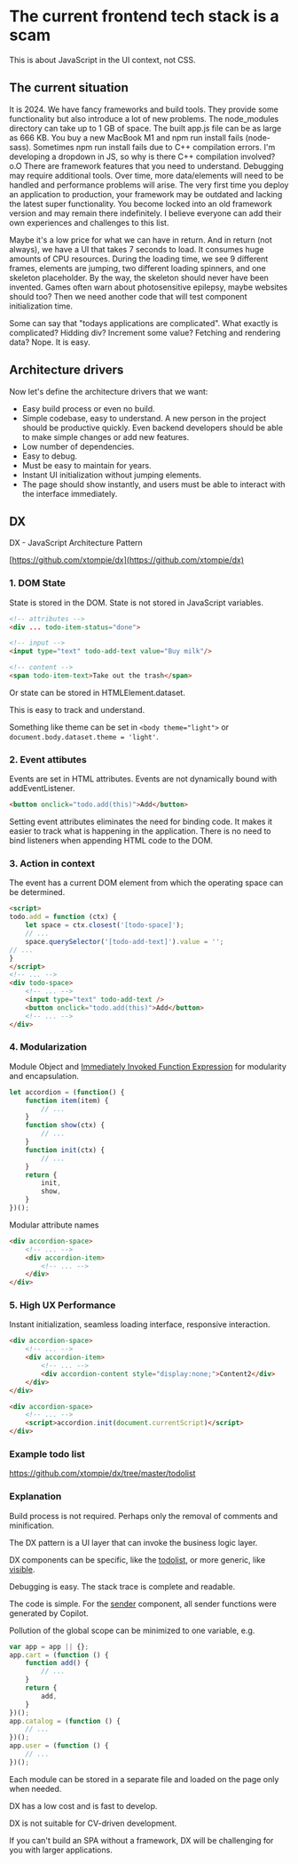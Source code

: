 # The current frontend tech stack is a scam

This is about JavaScript in the UI context, not CSS.

## The current situation

It is 2024.
We have fancy frameworks and build tools.
They provide some functionality but also introduce a lot of new problems.
The node_modules directory can take up to 1 GB of space.
The built app.js file can be as large as 666 KB.
You buy a new MacBook M1 and npm run install fails (node-sass).
Sometimes npm run install fails due to C++ compilation errors.
I'm developing a dropdown in JS, so why is there C++ compilation involved? o.O
There are framework features that you need to understand.
Debugging may require additional tools.
Over time, more data/elements will need to be handled and performance problems will arise.
The very first time you deploy an application to production, your framework may be outdated and lacking the latest super functionality.
You become locked into an old framework version and may remain there indefinitely.
I believe everyone can add their own experiences and challenges to this list.

Maybe it's a low price for what we can have in return.
And in return (not always), we have a UI that takes 7 seconds to load.
It consumes huge amounts of CPU resources.
During the loading time, we see 9 different frames, elements are jumping, two different loading spinners,
and one skeleton placeholder. By the way, the skeleton should never have been invented.
Games often warn about photosensitive epilepsy, maybe websites should too?
Then we need another code that will test component initialization time.

Some can say that "todays applications are complicated". What exactly is complicated? Hidding div? Increment some value? Fetching and rendering data? Nope. It is easy.

## Architecture drivers

Now let's define the architecture drivers that we want:

- Easy build process or even no build.
- Simple codebase, easy to understand.
A new person in the project should be productive quickly.
Even backend developers should be able to make simple changes or add new features.
- Low number of dependencies.
- Easy to debug.
- Must be easy to maintain for years.
- Instant UI initialization without jumping elements.
- The page should show instantly, and users must be able to interact with the interface immediately.

## DX

DX - JavaScript Architecture Pattern

[https://github.com/xtompie/dx](https://github.com/xtompie/dx)

### 1. DOM State

State is stored in the DOM.
State is not stored in JavaScript variables.

```html
<!-- attributes -->
<div ... todo-item-status="done">

<!-- input -->
<input type="text" todo-add-text value="Buy milk"/>

<!-- content -->
<span todo-item-text>Take out the trash</span>
```

Or state can be stored in HTMLElement.dataset.

This is easy to track and understand.

Something like theme can be set in `<body theme="light">` or `document.body.dataset.theme = 'light'`.

### 2. Event attibutes

Events are set in HTML attributes.
Events are not dynamically bound with addEventListener.

```html
<button onclick="todo.add(this)">Add</button>
```

Setting event attributes eliminates the need for binding code. It makes it easier to track what is happening in the application. There is no need to bind listeners when appending HTML code to the DOM.

### 3. Action in context

The event has a current DOM element from which the operating space can be determined.

```html
<script>
todo.add = function (ctx) {
    let space = ctx.closest('[todo-space]');
    // ...
    space.querySelector('[todo-add-text]').value = '';
// ...
}
</script>
<!-- ... -->
<div todo-space>
    <!-- ... -->
    <input type="text" todo-add-text />
    <button onclick="todo.add(this)">Add</button>
    <!-- ... -->
</div>
```

### 4. Modularization

Module Object and [Immediately Invoked Function Expression](https://en.wikipedia.org/wiki/Immediately_invoked_function_expression) for modularity and encapsulation.

```javascript
let accordion = (function() {
    function item(item) {
        // ...
    }
    function show(ctx) {
        // ...
    }
    function init(ctx) {
        // ...
    }
    return {
        init,
        show,
    }
})();
```

Modular attribute names

```html
<div accordion-space>
    <!-- ... -->
    <div accordion-item>
        <!-- ... -->
    </div>
</div>
```

### 5. High UX Performance

Instant initialization, seamless loading interface, responsive interaction.

```html
<div accordion-space>
    <!-- ... -->
    <div accordion-item>
        <!-- ... -->
        <div accordion-content style="display:none;">Content2</div>
    </div>
</div>
```

```html
<div accordion-space>
    <!-- ... -->
    <script>accordion.init(document.currentScript)</script>
</div>
```

### Example todo list

<https://github.com/xtompie/dx/tree/master/todolist>

### Explanation

Build process is not required. Perhaps only the removal of comments and minification.

The DX pattern is a UI layer that can invoke the business logic layer.

DX components can be specific, like the [todolist](https://github.com/xtompie/dx/tree/master/todolist), or more generic, like [visible](https://github.com/xtompie/dx/blob/master/visible/).

Debugging is easy. The stack trace is complete and readable.

The code is simple. For the [sender](https://github.com/xtompie/dx/blob/master/sender/) component, all sender functions were generated by Copilot.

Pollution of the global scope can be minimized to one variable, e.g.

```javascript
var app = app || {};
app.cart = (function () {
    function add() {
        // ...
    }
    return {
        add,
    }
})();
app.catalog = (function () {
    // ...
})();
app.user = (function () {
    // ...
})();
```

Each module can be stored in a separate file and loaded on the page only when needed.

DX has a low cost and is fast to develop.

DX is not suitable for CV-driven development.

If you can't build an SPA without a framework, DX will be challenging for you with larger applications.
